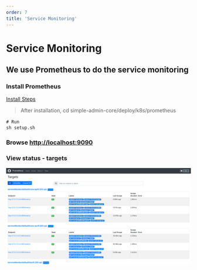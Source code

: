 ```yaml
---
order: 7
title: 'Service Monitoring'
---
```

# Service Monitoring

## We use Prometheus to do the service monitoring

### Install Prometheus

[Install Steps](https://prometheus-operator.dev/docs/prologue/quick-start/)

> After installation, cd simple-admin-core/deploy/k8s/prometheus

```shell
# Run
sh setup.sh
```

### Browse <http://localhost:9090>

### View status - targets

![pic](/assets/prometheus.png)
